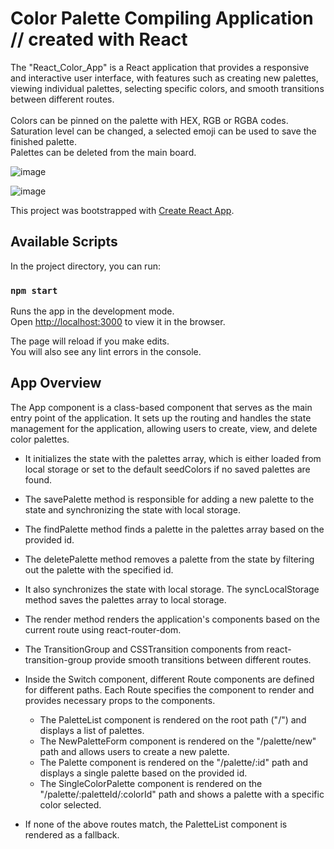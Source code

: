 # Color Palette Compiling Application // created with React

The "React_Color_App" is a React application that provides a responsive and interactive user interface, with features such as creating new palettes, viewing individual palettes, selecting specific colors, and smooth transitions between different routes. </br> </br>
Colors can be pinned on the palette with HEX, RGB or RGBA codes. </br> 
Saturation level can be changed, a selected emoji can be used to save the finished palette. </br>
Palettes can be deleted from the main board.

![image](https://user-images.githubusercontent.com/35004717/138964904-feda884d-19d3-4a82-9100-982d539bdbe9.png)


![image](https://user-images.githubusercontent.com/35004717/138964835-f1089fe8-344a-4423-806d-453d0c880382.png)

This project was bootstrapped with [Create React App](https://github.com/facebook/create-react-app).

## Available Scripts

In the project directory, you can run:

### `npm start`

Runs the app in the development mode.\
Open [http://localhost:3000](http://localhost:3000) to view it in the browser.

The page will reload if you make edits.\
You will also see any lint errors in the console.

## App Overview

The App component is a class-based component that serves as the main entry point of the application. 
It sets up the routing and handles the state management for the application, allowing users to create, view, and delete color palettes.

+ It initializes the state with the palettes array, which is either loaded from local storage or set to the default seedColors if no saved palettes are found.
+ The savePalette method is responsible for adding a new palette to the state and synchronizing the state with local storage.
+ The findPalette method finds a palette in the palettes array based on the provided id.
+ The deletePalette method removes a palette from the state by filtering out the palette with the specified id. 
+ It also synchronizes the state with local storage. The syncLocalStorage method saves the palettes array to local storage.

+ The render method renders the application's components based on the current route using react-router-dom.
+ The TransitionGroup and CSSTransition components from react-transition-group provide smooth transitions between different routes.
+ Inside the Switch component, different Route components are defined for different paths. Each Route specifies the component to render and provides necessary props to the components.
  + The PaletteList component is rendered on the root path ("/") and displays a list of palettes.
  + The NewPaletteForm component is rendered on the "/palette/new" path and allows users to create a new palette.
  + The Palette component is rendered on the "/palette/:id" path and displays a single palette based on the provided id.
  + The SingleColorPalette component is rendered on the "/palette/:paletteId/:colorId" path and shows a palette with a specific color selected. 
+ If none of the above routes match, the PaletteList component is rendered as a fallback.
